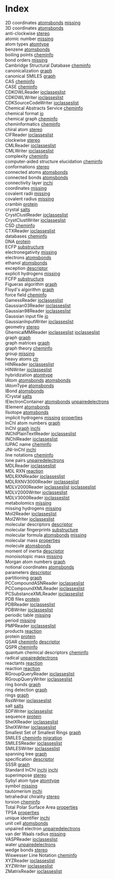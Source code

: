# Index


2D coordinates [atomsbonds](atomsbonds.md#tp6) [missing](missing.md#tp15)<br />
3D coordinates [atomsbonds](atomsbonds.md#tp7)<br />
anti-clockwise [stereo](stereo.md#tp8)<br />
atomic number [missing](missing.md#tp1)<br />
atom types [atomtype](atomtype.md#tp1)<br />
benzene [atomsbonds](atomsbonds.md#tp13)<br />
boiling points [cheminfo](cheminfo.md#tp2)<br />
bond orders [missing](missing.md#tp11)<br />
Cambridge Structural Database [cheminfo](cheminfo.md#tp18)<br />
canonicalization [graph](graph.md#tp12)<br />
canonical SMILES [graph](graph.md#tp13)<br />
CAS [cheminfo](cheminfo.md#tp17)<br />
CASE [cheminfo](cheminfo.md#tp21)<br />
CDKOWLReader [ioclasseslist](ioclasseslist.md#tp1)<br />
CDKOWLWriter [ioclasseslist](ioclasseslist.md#tp2)<br />
CDKSourceCodeWriter [ioclasseslist](ioclasseslist.md#tp3)<br />
Chemical Abstracts Service [cheminfo](cheminfo.md#tp16)<br />
chemical format [io](io.md#tp1)<br />
chemical graph [cheminfo](cheminfo.md#tp14)<br />
cheminformatics [cheminfo](cheminfo.md#tp1)<br />
chiral atom [stereo](stereo.md#tp6)<br />
CIFReader [ioclasseslist](ioclasseslist.md#tp10)<br />
clockwise [stereo](stereo.md#tp7)<br />
CMLReader [ioclasseslist](ioclasseslist.md#tp6)<br />
CMLWriter [ioclasseslist](ioclasseslist.md#tp7)<br />
complexity [cheminfo](cheminfo.md#tp11)<br />
computer-aided structure elucidation [cheminfo](cheminfo.md#tp20)<br />
conformations [stereo](stereo.md#tp2)<br />
connected atoms [atomsbonds](atomsbonds.md#tp16)<br />
connected bonds [atomsbonds](atomsbonds.md#tp17)<br />
connectivity layer [inchi](inchi.md#tp5)<br />
coordinates [missing](missing.md#tp16)<br />
covalent radii [missing](missing.md#tp10)<br />
covalent radius [missing](missing.md#tp6)<br />
crambin [protein](protein.md#tp4)<br />
crystal [salts](salts.md#tp2)<br />
CrystClustReader [ioclasseslist](ioclasseslist.md#tp8)<br />
CrystClustWriter [ioclasseslist](ioclasseslist.md#tp9)<br />
CSD [cheminfo](cheminfo.md#tp19)<br />
CTXReader [ioclasseslist](ioclasseslist.md#tp5)<br />
databases [cheminfo](cheminfo.md#tp15)<br />
DNA [protein](protein.md#tp2)<br />
ECFP [substructure](substructure.md#tp2)<br />
electronegativity [missing](missing.md#tp8)<br />
electrons [atomsbonds](atomsbonds.md#tp14)<br />
ethanol [atomsbonds](atomsbonds.md#tp12)<br />
exception [descriptor](descriptor.md#tp5)<br />
explicit hydrogens [missing](missing.md#tp14)<br />
FCFP [substructure](substructure.md#tp3)<br />
Figueras algorithm [graph](graph.md#tp8)<br />
Floyd's algorithm [graph](graph.md#tp11)<br />
force field [cheminfo](cheminfo.md#tp12)<br />
GamessReader [ioclasseslist](ioclasseslist.md#tp11)<br />
Gaussian03Reader [ioclasseslist](ioclasseslist.md#tp12)<br />
Gaussian98Reader [ioclasseslist](ioclasseslist.md#tp14)<br />
Gaussian input file [io](io.md#tp2)<br />
GaussianInputWriter [ioclasseslist](ioclasseslist.md#tp13)<br />
geometry [stereo](stereo.md#tp1)<br />
GhemicalMMReader [ioclasseslist](ioclasseslist.md#tp15) [ioclasseslist](ioclasseslist.md#tp16)<br />
graph [graph](graph.md#tp1)<br />
graph matrices [graph](graph.md#tp10)<br />
graph theory [cheminfo](cheminfo.md#tp9)<br />
group [missing](missing.md#tp4)<br />
heavy atoms [ctr](ctr.md#tp1)<br />
HINReader [ioclasseslist](ioclasseslist.md#tp17)<br />
HINWriter [ioclasseslist](ioclasseslist.md#tp18)<br />
hybridization [atomtype](atomtype.md#tp2)<br />
IAtom [atomsbonds](atomsbonds.md#tp1) [atomsbonds](atomsbonds.md#tp2)<br />
IAtomType [atomsbonds](atomsbonds.md#tp5)<br />
IBond [atomsbonds](atomsbonds.md#tp10)<br />
ICrystal [salts](salts.md#tp3)<br />
IElectronContainer [atomsbonds](atomsbonds.md#tp11) [unpairedelectrons](unpairedelectrons.md#tp1)<br />
IElement [atomsbonds](atomsbonds.md#tp3)<br />
IIsotope [atomsbonds](atomsbonds.md#tp4)<br />
implicit hydrogens [missing](missing.md#tp13) [properties](properties.md#tp2)<br />
InChI atom numbers [graph](graph.md#tp16)<br />
InChI [graph](graph.md#tp15) [inchi](inchi.md#tp1)<br />
INChIPlainTextReader [ioclasseslist](ioclasseslist.md#tp19)<br />
INChIReader [ioclasseslist](ioclasseslist.md#tp20)<br />
IUPAC name [cheminfo](cheminfo.md#tp5)<br />
JNI-InChI [inchi](inchi.md#tp2)<br />
line notations [cheminfo](cheminfo.md#tp6)<br />
lone pairs [unpairedelectrons](unpairedelectrons.md#tp2)<br />
MDLReader [ioclasseslist](ioclasseslist.md#tp22)<br />
MDL RXN [reaction](reaction.md#tp4)<br />
MDLRXNReader [ioclasseslist](ioclasseslist.md#tp26)<br />
MDLRXNV3000Reader [ioclasseslist](ioclasseslist.md#tp25)<br />
MDLV2000Reader [ioclasseslist](ioclasseslist.md#tp23) [ioclasseslist](ioclasseslist.md#tp27)<br />
MDLV2000Writer [ioclasseslist](ioclasseslist.md#tp24)<br />
MDLV3000Reader [ioclasseslist](ioclasseslist.md#tp21)<br />
metabolomics [missing](missing.md#tp18)<br />
missing hydrogens [missing](missing.md#tp12)<br />
Mol2Reader [ioclasseslist](ioclasseslist.md#tp29)<br />
Mol2Writer [ioclasseslist](ioclasseslist.md#tp30)<br />
molecular descriptors [descriptor](descriptor.md#tp2)<br />
molecular fingerprints [substructure](substructure.md#tp1)<br />
molecular formula [atomsbonds](atomsbonds.md#tp18) [missing](missing.md#tp17)<br />
molecular mass [properties](properties.md#tp1)<br />
molecule [atomsbonds](atomsbonds.md#tp15)<br />
moment of inertia [descriptor](descriptor.md#tp6)<br />
monoisotopic mass [missing](missing.md#tp9)<br />
Morgan atom numbers [graph](graph.md#tp14)<br />
notional coordinates [atomsbonds](atomsbonds.md#tp9)<br />
parameters [descriptor](descriptor.md#tp4)<br />
partitioning [graph](graph.md#tp2)<br />
PCCompoundASNReader [ioclasseslist](ioclasseslist.md#tp34)<br />
PCCompoundXMLReader [ioclasseslist](ioclasseslist.md#tp35)<br />
PCSubstanceXMLReader [ioclasseslist](ioclasseslist.md#tp36)<br />
PDB files [protein](protein.md#tp3)<br />
PDBReader [ioclasseslist](ioclasseslist.md#tp32)<br />
PDBWriter [ioclasseslist](ioclasseslist.md#tp33)<br />
periodic table [missing](missing.md#tp3)<br />
period [missing](missing.md#tp5)<br />
PMPReader [ioclasseslist](ioclasseslist.md#tp31)<br />
products [reaction](reaction.md#tp3)<br />
protein [protein](protein.md#tp1)<br />
QSAR [cheminfo](cheminfo.md#tp3) [descriptor](descriptor.md#tp1)<br />
QSPR [cheminfo](cheminfo.md#tp4)<br />
quantum chemical descriptors [cheminfo](cheminfo.md#tp10)<br />
radical [unpairedelectrons](unpairedelectrons.md#tp5)<br />
reactants [reaction](reaction.md#tp2)<br />
reaction [reaction](reaction.md#tp1)<br />
RGroupQueryReader [ioclasseslist](ioclasseslist.md#tp41)<br />
RGroupQueryWriter [ioclasseslist](ioclasseslist.md#tp42)<br />
ring bonds [graph](graph.md#tp4)<br />
ring detection [graph](graph.md#tp5)<br />
rings [graph](graph.md#tp9)<br />
RssWriter [ioclasseslist](ioclasseslist.md#tp4)<br />
salt [salts](salts.md#tp1)<br />
SDFWriter [ioclasseslist](ioclasseslist.md#tp28)<br />
sequence [protein](protein.md#tp5)<br />
ShelXReader [ioclasseslist](ioclasseslist.md#tp39)<br />
ShelXWriter [ioclasseslist](ioclasseslist.md#tp40)<br />
Smallest Set of Smallest Rings [graph](graph.md#tp6)<br />
SMILES [cheminfo](cheminfo.md#tp8) [migration](migration.md#tp1)<br />
SMILESReader [ioclasseslist](ioclasseslist.md#tp37)<br />
SMILESWriter [ioclasseslist](ioclasseslist.md#tp38)<br />
spanning tree [graph](graph.md#tp3)<br />
specification [descriptor](descriptor.md#tp3)<br />
SSSR [graph](graph.md#tp7)<br />
Standard InChI [inchi](inchi.md#tp4) [inchi](inchi.md#tp6)<br />
superimpose [stereo](stereo.md#tp3)<br />
Sybyl atom type [atomtype](atomtype.md#tp3)<br />
symbol [missing](missing.md#tp2)<br />
tautomerism [inchi](inchi.md#tp3)<br />
tetrahedral chirality [stereo](stereo.md#tp5)<br />
torsion [cheminfo](cheminfo.md#tp13)<br />
Total Polar Surface Area [properties](properties.md#tp3)<br />
TPSA [properties](properties.md#tp4)<br />
unique identifier [inchi](inchi.md#tp7)<br />
unit cell [atomsbonds](atomsbonds.md#tp8)<br />
unpaired electron [unpairedelectrons](unpairedelectrons.md#tp4)<br />
van der Waals radius [missing](missing.md#tp7)<br />
VASPReader [ioclasseslist](ioclasseslist.md#tp43)<br />
water [unpairedelectrons](unpairedelectrons.md#tp3)<br />
wedge bonds [stereo](stereo.md#tp4)<br />
Wiswesser Line Notation [cheminfo](cheminfo.md#tp7)<br />
XYZReader [ioclasseslist](ioclasseslist.md#tp44)<br />
XYZWriter [ioclasseslist](ioclasseslist.md#tp45)<br />
ZMatrixReader [ioclasseslist](ioclasseslist.md#tp46)
